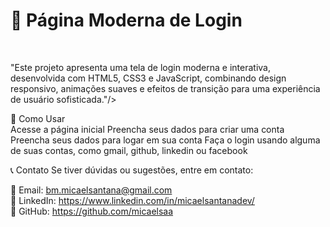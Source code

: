 <h1>🌟 Página Moderna de Login</h1>
<br>
<p>"Este projeto apresenta uma tela de login moderna e interativa, desenvolvida com HTML5, CSS3 e JavaScript, combinando design responsivo, animações suaves e efeitos de transição para uma experiência de usuário sofisticada."/>

📌 Como Usar
<br>
Acesse a página inicial
Preencha seus dados para criar uma conta
Preencha seus dados para logar em sua conta
Faça o login usando alguma de suas contas, como gmail, github, linkedin ou facebook

📞 Contato
Se tiver dúvidas ou sugestões, entre em contato:

📧 Email: bm.micaelsantana@gmail.com
<br>
💼 LinkedIn: https://www.linkedin.com/in/micaelsantanadev/
<br>
🚀 GitHub: https://github.com/micaelsaa
